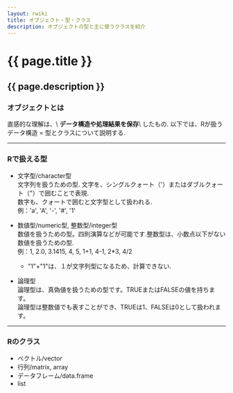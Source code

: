 ```yaml
---
layout: rwiki
title: オブジェクト・型・クラス
description: オブジェクトの型と主に使うクラスを紹介
---
```


# {{ page.title }}
## {{ page.description }}

### オブジェクトとは
直感的な理解は、\ **データ構造や処理結果を保存**\ したもの.
以下では、Rが扱うデータ構造 = 型とクラスについて説明する.
  
***
  
### Rで扱える型
- 文字型/character型  
    文字列を扱うための型. 文字を、シングルクォート（'）またはダブルクォート（"）で囲むことで表現.  
    数字も、クォートで囲むと文字型として扱われる.  
    例：'a', 'A', '-', '#', '1'  
  
- 数値型/numeric型, 整数型/integer型  
    数値を扱うための型。四則演算などが可能です.整数型は、小数点以下がない数値を扱うための型.  
    例：1, 2.0, 3.1415, 4, 5, 1+1, 4-1, 2*3, 4/2  
    * "1"+"1"は、１が文字列型になるため、計算できない.  
  
- 論理型  
    論理型は、真偽値を扱うための型です。TRUEまたはFALSEの値を持ちます。  
    論理型は整数値でも表すことができ、TRUEは1、FALSEは0として扱われます。

***  
  
### Rのクラス

- ベクトル/vector
- 行列/matrix, array
- データフレーム/data.frame
- list